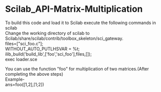 # Scilab_API-Matrix-Multiplication<br />
To build this code and load it to Scilab execute the following commands in scilab<br />
Change the working directory of scilab to Scilab/share/scilab/contrib/toolbox_skeleton/sci_gateway.<br />
files=["sci_foo.c"];<br />
WITHOUT_AUTO_PUTLHSVAR = %t;<br />
ilib_build('build_lib',['foo','sci_foo'],files,[]);<br />
exec loader.sce<br />

You can use the function "foo" for multiplication of two matrices.(After completing the above steps)<br />
Example-<br />
ans=foo([1,2],[1;2])<br />
